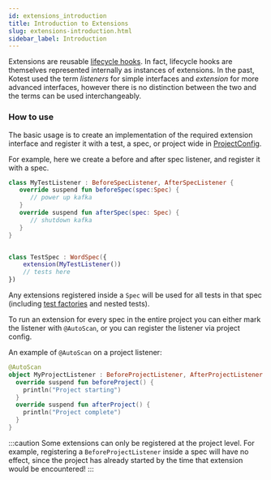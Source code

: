 ```yaml
---
id: extensions_introduction
title: Introduction to Extensions
slug: extensions-introduction.html
sidebar_label: Introduction
---
```


Extensions are reusable [lifecycle hooks](../lifecycle_hooks.md). In fact, lifecycle hooks are themselves represented internally as instances
of extensions. In the past, Kotest used the term _listeners_ for simple interfaces and _extension_ for more advanced interfaces, however
there is no distinction between the two and the terms can be used interchangeably.

### How to use

The basic usage is to create an implementation of the required extension interface and register it with a test,
a spec, or project wide in [ProjectConfig](../project_config.md).

For example, here we create a before and after spec listener, and register it with a spec.

```kotlin
class MyTestListener : BeforeSpecListener, AfterSpecListener {
   override suspend fun beforeSpec(spec:Spec) {
      // power up kafka
   }
   override suspend fun afterSpec(spec: Spec) {
      // shutdown kafka
   }
}


class TestSpec : WordSpec({
    extension(MyTestListener())
    // tests here
})
```


Any extensions registered inside a `Spec` will be used for all tests in that spec (including [test factories](../test_factories.md) and nested tests).

To run an extension for every spec in the entire project you can either mark the listener with `@AutoScan`,
or you can register the listener via project config.

An example of `@AutoScan` on a project listener:

```kotlin
@AutoScan
object MyProjectListener : BeforeProjectListener, AfterProjectListener {
  override suspend fun beforeProject() {
    println("Project starting")
  }
  override suspend fun afterProject() {
    println("Project complete")
  }
}
```

:::caution
Some extensions can only be registered at the project level. For example, registering a `BeforeProjectListener` inside a spec will have no effect, since the project has already started by the time that extension would be encountered!
:::


